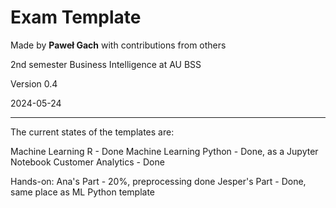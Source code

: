 # Exam Template

Made by **Paweł Gach** with contributions from others

2nd semester Business Intelligence at AU BSS

Version 0.4

2024-05-24

------------------------------------------------------------------------

The current states of the templates are:

Machine Learning R - Done
Machine Learning Python - Done, as a Jupyter Notebook
Customer Analytics - Done

Hands-on:
Ana's Part - 20%, preprocessing done
Jesper's Part - Done, same place as ML Python template
